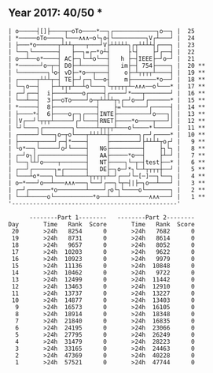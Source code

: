 Year 2017: 40/50 *
------------------------------------------------------------
    | o─────┤[]├────┬─oTo────*──┐┌────────────┐o──┐ |  25 
    | *─────oTo────┐└───∧∧∧─o└┐o┤└─────────┐V┌┴───┘ |  24 
    | ├───*o──────┬┴┴┴┬───┬───┘V├┴┴┴┴┴┐┌┬┴┴┴┴┤┌───┐ |  23 
    | └──┐└───────┤   ├──┐=┌─*o┴┤     ├└┤    ├┘┌──┤ |  22 
    | o──┴──o*────┤ AC├─┐└─┴o└──┤   h ├─┤IEEE├─┘o─┘ |  21 
    | *──────┘o─┬─┤ D0├─┴───────┤   im├─┤ 754├────┐ |  20 **
    | └────────┐└o┤ vD├─*o──┬───┤    o├─┴┬┬┬┬┴────┤ |  19 **
    | ┌─────┬┴┴┴┬─┤ TE├─┘┌─┐└──o┤    m├───────*o──┘ |  18 **
    | └─┐o──┤   ├─┴┬┬┬┴──┴o└───┐└┬┬┬┬┬┴─∧∧∧──o└───* |  17 **
    | ┌─┘┌──┤  i├───┴────o┌────┤┌────┘*───┬───────┘ |  16 **
    | └──┴──┤  3├──oTo────┘o─┬┴┴┴┴┬┐┌─┘o──┘┌──────* |  15 **
    | *─────┤  8├────────────┤    ├=└──────┘┌─────┤ |  14 **
    | ├────*┤  6├────o┌─┐┌───┤INTE├─────────┘o───┐│ |  13 **
    | │V┌──┘└┬┬┬┴─────┘┌┘└───┤RNET├────*o────┬───┘│ |  12 **
    | └┘└───┐┌────────┐└─────┴┬┬┬┬┴───o└────*└────┘ |  11 **
    | ┌─────┘└───┐o─┬o└───┬┴┴┴┴┴┼────────┐┌─┘┌────* |  10 **
    | ├─────┬────┘┌─┤*────┤     ├────────┘├┴┴┴┴┬o┌┘ |   9 **
    | └o*──┐└─────┘o┘└────┤   NG├─────────┤    ├┐└┐ |   8 **
    | ┌─┘o┐│┌─────────────┤   AA├─────*o──┤    ├┴─┘ |   7 **
    | └──┐└┴┘o────┬───────┤   NT├────┐└─┬─┤test├──* |   6 **
    | ┌──┘┌──────┐=┌──────┤   DE├─┐o─┘*┐└─┴┬┬┬┬┼──┘ |   5 **
    | └───┴o*───┐└─┴──────┴┬┬┬┬┬┴─┘┌──┘└─[─]──┐└──┐ |   4 **
    | o─*───┘o──┴───∧∧∧───┐└──┘┌──┐└┬─┤|├─┐o──┴───┘ |   3 **
    | ┌─┘┌──────*o────────┴────┘┌o└┐└────o└───────┐ |   2 **
    | └──┴─────o└───────────*o──┴──┴────────∧∧∧───┘ |   1 **
    '-----------------------------------------------'       

          --------Part 1--------   --------Part 2--------
    Day       Time   Rank  Score       Time   Rank  Score
     20       >24h   8254      0       >24h   7682      0
     19       >24h   8731      0       >24h   8614      0
     18       >24h   9657      0       >24h   8052      0
     17       >24h  10203      0       >24h   9622      0
     16       >24h  10923      0       >24h   9979      0
     15       >24h  11136      0       >24h  10848      0
     14       >24h  10462      0       >24h   9722      0
     13       >24h  12499      0       >24h  11442      0
     12       >24h  13463      0       >24h  12910      0
     11       >24h  13737      0       >24h  13227      0
     10       >24h  14877      0       >24h  13403      0
      9       >24h  16573      0       >24h  16105      0
      8       >24h  18914      0       >24h  18348      0
      7       >24h  21840      0       >24h  16835      0
      6       >24h  24195      0       >24h  23066      0
      5       >24h  27795      0       >24h  26249      0
      4       >24h  31479      0       >24h  28223      0
      3       >24h  33165      0       >24h  24463      0
      2       >24h  47369      0       >24h  40228      0
      1       >24h  57521      0       >24h  47744      0
